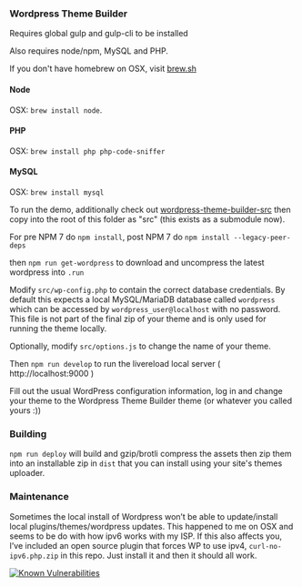 ### Wordpress Theme Builder

Requires global gulp and gulp-cli to be installed

Also requires node/npm, MySQL and PHP.

If you don't have homebrew on OSX, visit [brew.sh](http://brew.sh)

#### Node

OSX: `brew install node`.

#### PHP

OSX: `brew install php php-code-sniffer`

#### MySQL

OSX: `brew install mysql`

To run the demo, additionally check out [wordpress-theme-builder-src](https://github.com/scottlet/wordpress-theme-builder-src) then copy into the root of this folder as "src" (this exists as a submodule now).

For pre NPM 7 do `npm install`, post NPM 7 do `npm install --legacy-peer-deps`

then `npm run get-wordpress` to download and uncompress the latest wordpress into `.run`

Modify `src/wp-config.php` to contain the correct database credentials. By default this expects a local MySQL/MariaDB database called `wordpress` which can be accessed by `wordpress_user@localhost` with no password. This file is not part of the final zip of your theme and is only used for running the theme locally.

Optionally, modify `src/options.js` to change the name of your theme.

Then `npm run develop` to run the livereload local server ( http://localhost:9000 )

Fill out the usual WordPress configuration information, log in and change your theme to the Wordpress Theme Builder theme (or whatever you called yours :))

### Building

`npm run deploy` will build and gzip/brotli compress the assets then zip them into an installable zip in `dist` that you can install using your site's themes uploader.

### Maintenance

Sometimes the local install of Wordpress won’t be able to update/install local plugins/themes/wordpress updates. This happened to me on OSX and seems to be do with how ipv6 works with my ISP. If this also affects you, I’ve included an open source plugin that forces WP to use ipv4, `curl-no-ipv6.php.zip` in this repo. Just install it and then it should all work.

[![Known Vulnerabilities](https://snyk.io/test/github/scottlet/wordpress-theme-builder/badge.svg?targetFile=package.json)](https://snyk.io/test/github/scottlet/wordpress-theme-builder?targetFile=package.json)
